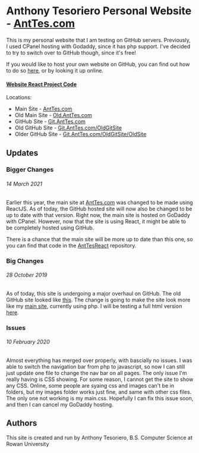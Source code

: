 # Anthony Tesoriero Personal Website - [AntTes.com](http://anttes.com)

This is my personal website that I am testing on GitHub servers. 
Previously, I used CPanel hosting with Godaddy, since it has php support. 
I've decided to try to switch over to GitHub though, since it's free!

If you would like to host your own website on GitHub, you can find out how to do so 
[here](https://gist.github.com/TylerFisher/6127328), or by looking it up online.

#### [Website React Project Code](https://github.com/anttesoriero/AntTesReact)

Locations: 
- Main Site - [AntTes.com](http://anttes.com)
- Old Main Site - [Old.AntTes.com](http://old.anttes.com)
- GitHub Site - [Git.AntTes.com](http://git.anttes.com)
- Old GitHub Site - [Git.AntTes.com/OldGitSite](http://git.anttes.com/OldGitSite)
- Older GitHub Site - [Git.AntTes.com/OldGitSite/OldSite](http://git.anttes.com/OldGitSite/OldSite)

## Updates

### Bigger Changes ### 
###### 14 March 2021
Earlier this year, the main site at [AntTes.com](http://anttes.com) was changed to be made using ReactJS. As of today, the GitHub hosted site will now also be changed to be up to date with that version. Right now, the main site is hosted on GoDaddy with CPanel. However, now that the site is using React, it might be able to be completely hosted using GitHub.

There is a chance that the main site will be more up to date than this one, so you can find that code in the [AntTesReact](https://github.com/anttesoriero/AntTesReact) repository.

### Big Changes ### 
###### 28 October 2019
As of today, this site is undergoing a major overhaul on GitHub. 
The old GitHub site looked like [this](https://git.anttes.com/OldSite/).
The change is going to make the site look more like my [main site](http://anttes.com), currently using php.
I will be testing a full html version [here](http://anttes.com/GitSite).

### Issues ### 
###### 10 February 2020
Almost everything has merged over properly, with bascially no issues. I was able to switch the navigation bar from php to javascript, so now I can still just update one file to change the nav bar on all pages. The only issue I'm really having is CSS showing. For some reason, I cannot get the site to show any CSS. Online, some people are syaing css and images can't be in folders, but my images folder works just fine, and same with other css files. The only one not working is my main.css. Hopefully I can fix this issue soon, and then I can cancel my GoDaddy hosting. 

## Authors
This site is created and run by Anthony Tesoriero, B.S. Computer Science at Rowan University
